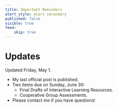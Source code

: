```yaml
---
title: Important Reminders
alert_style: alert-secondary
published: false
visible: true
feed:
    skip: true
---
```


# Updates
Updated Friday, May 1.

- My last official post is published.
- Two items due on Sunday, June 30:
  - Final Drafts of Interactive Learning Resources.
  - Cooperative Group Assessments.
- Please contact me if you have questions!
